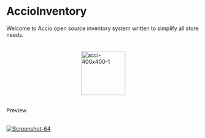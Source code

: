 # AccioInventory
Welcome to Accio open source inventory system written to simplify all store needs. </br></br></br>
<a href="https://imgbb.com/"><img src="https://i.ibb.co/7S1fgjB/acci-400x400-1.jpg" alt="acci-400x400-1" border="0" style="width: 115px;  display: block;
  margin-left: auto;
  margin-right: auto;"></a>

</br>
Preview
</br></br>

<a href="https://ibb.co/fXKxrHT"><img src="https://i.ibb.co/kGrSqXP/Screenshot-64.png" alt="Screenshot-64" border="0"></a>
